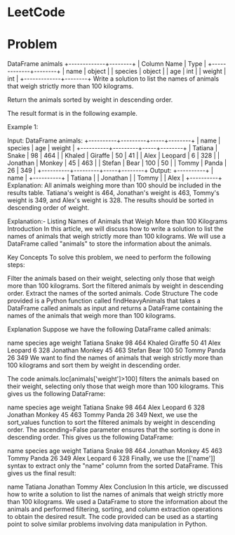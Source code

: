 # LeetCode

# Problem
DataFrame animals
+-------------+--------+
| Column Name | Type   |
+-------------+--------+
| name        | object |
| species     | object |
| age         | int    |
| weight      | int    |
+-------------+--------+
Write a solution to list the names of animals that weigh strictly more than 100 kilograms.

Return the animals sorted by weight in descending order.

The result format is in the following example.

 

Example 1:

Input: 
DataFrame animals:
+----------+---------+-----+--------+
| name     | species | age | weight |
+----------+---------+-----+--------+
| Tatiana  | Snake   | 98  | 464    |
| Khaled   | Giraffe | 50  | 41     |
| Alex     | Leopard | 6   | 328    |
| Jonathan | Monkey  | 45  | 463    |
| Stefan   | Bear    | 100 | 50     |
| Tommy    | Panda   | 26  | 349    |
+----------+---------+-----+--------+
Output: 
+----------+
| name     |
+----------+
| Tatiana  |
| Jonathan |
| Tommy    |
| Alex     |
+----------+
Explanation: 
All animals weighing more than 100 should be included in the results table.
Tatiana's weight is 464, Jonathan's weight is 463, Tommy's weight is 349, and Alex's weight is 328.
The results should be sorted in descending order of weight.

Explanation:-
Listing Names of Animals that Weigh More than 100 Kilograms
Introduction
In this article, we will discuss how to write a solution to list the names of animals that weigh strictly more than 100 kilograms. We will use a DataFrame called "animals" to store the information about the animals.

Key Concepts
To solve this problem, we need to perform the following steps:

Filter the animals based on their weight, selecting only those that weigh more than 100 kilograms.
Sort the filtered animals by weight in descending order.
Extract the names of the sorted animals.
Code Structure
The code provided is a Python function called findHeavyAnimals that takes a DataFrame called animals as input and returns a DataFrame containing the names of the animals that weigh more than 100 kilograms.

Explanation
Suppose we have the following DataFrame called animals:

name	species	age	weight
Tatiana	Snake	98	464
Khaled	Giraffe	50	41
Alex	Leopard	6	328
Jonathan	Monkey	45	463
Stefan	Bear	100	50
Tommy	Panda	26	349
We want to find the names of animals that weigh strictly more than 100 kilograms and sort them by weight in descending order.

The code animals.loc[animals['weight']>100] filters the animals based on their weight, selecting only those that weigh more than 100 kilograms. This gives us the following DataFrame:

name	species	age	weight
Tatiana	Snake	98	464
Alex	Leopard	6	328
Jonathan	Monkey	45	463
Tommy	Panda	26	349
Next, we use the sort_values function to sort the filtered animals by weight in descending order. The ascending=False parameter ensures that the sorting is done in descending order. This gives us the following DataFrame:

name	species	age	weight
Tatiana	Snake	98	464
Jonathan	Monkey	45	463
Tommy	Panda	26	349
Alex	Leopard	6	328
Finally, we use the [['name']] syntax to extract only the "name" column from the sorted DataFrame. This gives us the final result:

name
Tatiana
Jonathan
Tommy
Alex
Conclusion
In this article, we discussed how to write a solution to list the names of animals that weigh strictly more than 100 kilograms. We used a DataFrame to store the information about the animals and performed filtering, sorting, and column extraction operations to obtain the desired result. The code provided can be used as a starting point to solve similar problems involving data manipulation in Python.